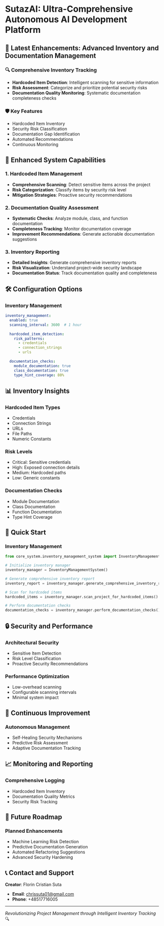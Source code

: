# SutazAI: Ultra-Comprehensive Autonomous AI Development Platform

## 🚀 Latest Enhancements: Advanced Inventory and Documentation Management

### 🔍 Comprehensive Inventory Tracking
- **Hardcoded Item Detection**: Intelligent scanning for sensitive information
- **Risk Assessment**: Categorize and prioritize potential security risks
- **Documentation Quality Monitoring**: Systematic documentation completeness checks

### 🛡️ Key Features
- Hardcoded Item Inventory
- Security Risk Classification
- Documentation Gap Identification
- Automated Recommendations
- Continuous Monitoring

## 🌈 Enhanced System Capabilities

### 1. Hardcoded Item Management
- **Comprehensive Scanning**: Detect sensitive items across the project
- **Risk Categorization**: Classify items by security risk level
- **Mitigation Strategies**: Proactive security recommendations

### 2. Documentation Quality Assessment
- **Systematic Checks**: Analyze module, class, and function documentation
- **Completeness Tracking**: Monitor documentation coverage
- **Improvement Recommendations**: Generate actionable documentation suggestions

### 3. Inventory Reporting
- **Detailed Insights**: Generate comprehensive inventory reports
- **Risk Visualization**: Understand project-wide security landscape
- **Documentation Status**: Track documentation quality and completeness

## 🛠 Configuration Options

### Inventory Management
```yaml
inventory_management:
  enabled: true
  scanning_interval: 3600  # 1 hour
  
  hardcoded_item_detection:
    risk_patterns:
      - credentials
      - connection_strings
      - urls
  
  documentation_checks:
    module_documentation: true
    class_documentation: true
    type_hint_coverage: 80%
```

## 📊 Inventory Insights

### Hardcoded Item Types
- Credentials
- Connection Strings
- URLs
- File Paths
- Numeric Constants

### Risk Levels
- Critical: Sensitive credentials
- High: Exposed connection details
- Medium: Hardcoded paths
- Low: Generic constants

### Documentation Checks
- Module Documentation
- Class Documentation
- Function Documentation
- Type Hint Coverage

## 🚦 Quick Start

### Inventory Management
```python
from core_system.inventory_management_system import InventoryManagementSystem

# Initialize inventory manager
inventory_manager = InventoryManagementSystem()

# Generate comprehensive inventory report
inventory_report = inventory_manager.generate_comprehensive_inventory_report()

# Scan for hardcoded items
hardcoded_items = inventory_manager.scan_project_for_hardcoded_items()

# Perform documentation checks
documentation_checks = inventory_manager.perform_documentation_checks()
```

## 🔒 Security and Performance

### Architectural Security
- Sensitive Item Detection
- Risk Level Classification
- Proactive Security Recommendations

### Performance Optimization
- Low-overhead scanning
- Configurable scanning intervals
- Minimal system impact

## 🌟 Continuous Improvement

### Autonomous Management
- Self-Healing Security Mechanisms
- Predictive Risk Assessment
- Adaptive Documentation Tracking

## 📈 Monitoring and Reporting

### Comprehensive Logging
- Hardcoded Item Inventory
- Documentation Quality Metrics
- Security Risk Tracking

## 🚀 Future Roadmap

### Planned Enhancements
- Machine Learning Risk Detection
- Predictive Documentation Generation
- Automated Refactoring Suggestions
- Advanced Security Hardening

## 📞 Contact and Support

**Creator**: Florin Cristian Suta
- **Email**: chrissuta01@gmail.com
- **Phone**: +48517716005

---

*Revolutionizing Project Management through Intelligent Inventory Tracking* 🔍
